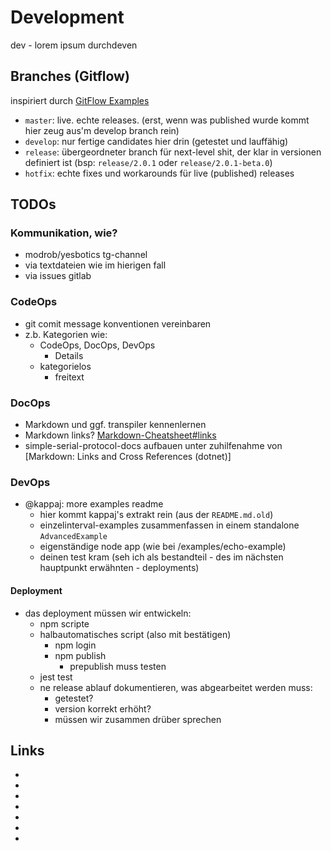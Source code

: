 # Development
dev - lorem ipsum durchdeven 

## Branches (Gitflow) 
inspiriert durch [GitFlow Examples]
* `master`: live. echte releases. (erst, wenn was published wurde kommt hier zeug aus'm 
develop branch rein)
* `develop`: nur fertige candidates hier drin (getestet und lauffähig)
* `release`: übergeordneter branch für next-level shit, der klar in versionen 
definiert ist (bsp: `release/2.0.1` oder `release/2.0.1-beta.0`)
* `hotfix`: echte fixes und workarounds für live (published) releases

## TODOs
### Kommunikation, wie?
* modrob/yesbotics tg-channel
* via textdateien wie im hierigen fall
* via issues gitlab

### CodeOps
* git comit message konventionen vereinbaren
* z.b. Kategorien wie:
    * CodeOps, DocOps, DevOps
        * Details
    * kategorielos
        * freitext
     

### DocOps
* Markdown und ggf. transpiler kennenlernen
* Markdown links? [Markdown-Cheatsheet#links]
* simple-serial-protocol-docs aufbauen unter zuhilfenahme von [Markdown: Links and Cross References (dotnet)]

### DevOps
* @kappaj: more examples readme
    * hier kommt kappaj's extrakt rein (aus der `README.md.old`) 
    * einzelinterval-examples zusammenfassen in einem standalone `AdvancedExample`
    * eigenständige node app (wie bei /examples/echo-example)
    * deinen test kram (seh ich als bestandteil - des im nächsten hauptpunkt erwähnten - deployments)
    
#### Deployment
* das deployment müssen wir entwickeln:
    * npm scripte 
    * halbautomatisches script (also mit bestätigen)
        * npm login
        * npm publish
            * prepublish muss testen
    * jest test
    * ne release ablauf dokumentieren, was abgearbeitet werden muss:
        * getestet?
        * version korrekt erhöht?
        * müssen wir zusammen drüber sprechen



## Links
* [GitFlow Examples]:https://gitversion.readthedocs.io/en/latest/git-branching-strategies/gitflow-examples
* [Markdown-Cheatsheet#links]:https://github.com/adam-p/markdown-here/wiki/Markdown-Cheatsheet#links
* [Markdown: Links and Cross References]:https://dotnet.github.io/docfx/tutorial/links_and_cross_references.html
* [Publishing a beta or alpha version to NPM]:https://medium.com/@kevinkreuzer/publishing-a-beta-or-alpha-version-to-npm-46035b630dd7
* [Have `npm version` not prepend “v” to the git tag]:https://stackoverflow.com/questions/37788907/have-npm-version-not-prepend-v-to-the-git-tag
* [Thoughts on Flash - Apple]:https://www.apple.com/hotnews/thoughts-on-flash/
* [Thoughts on Flash - Wikipedia]:https://en.wikipedia.org/wiki/Thoughts_on_Flash
